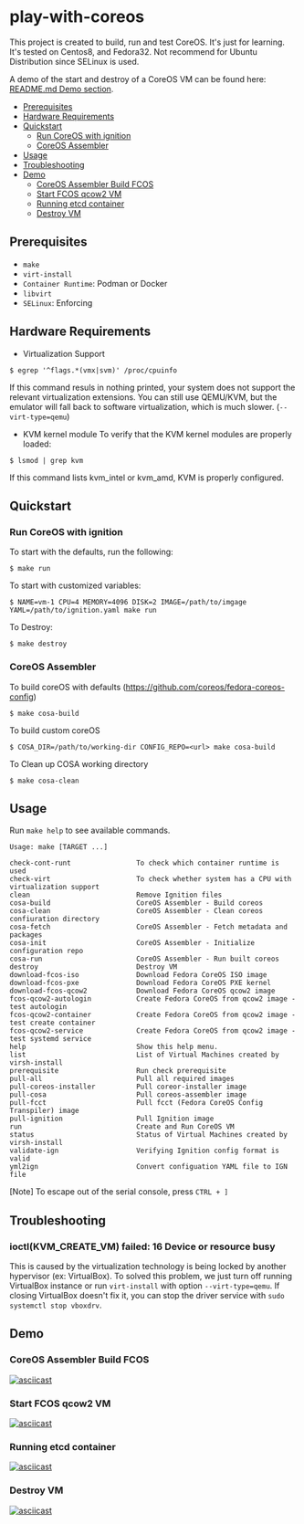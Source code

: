 # play-with-coreos
This project is created to build, run and test CoreOS. It's just for learning.  
It's tested on Centos8, and Fedora32. Not recommend for Ubuntu Distribution since SELinux is used.

A demo of the start and destroy of a CoreOS VM can be found here: [README.md Demo section](#demo).

<!-- TOC depthFrom:2 depthTo:6 withLinks:1 updateOnSave:1 orderedList:0 -->

- [Prerequisites](#prerequisites)
- [Hardware Requirements](#hardware-requirements)
- [Quickstart](#quickstart)
  - [Run CoreOS with ignition](#run-coreos-with-ignition)
  - [CoreOS Assembler](#coreos-assembler)
- [Usage](#usage)
- [Troubleshooting](#Troubleshooting)
- [Demo](#demo)
  - [CoreOS Assembler Build FCOS](#coreos-assembler-build-fcos)
  - [Start FCOS qcow2 VM](#start-fcos-qcow2-vm)
  - [Running etcd container](#running-etcd-container)
  - [Destroy VM](#destroy-vm)

<!-- /TOC -->

## Prerequisites
* `make`
* `virt-install`
* `Container Runtime`: Podman or Docker
* `libvirt`
* `SELinux`: Enforcing

## Hardware Requirements

* Virtualization Support
```shell
$ egrep '^flags.*(vmx|svm)' /proc/cpuinfo
```
If this command resuls in nothing printed, your system does not support the relevant virtualization extensions. You can still use QEMU/KVM, but the emulator will fall back to software virtualization, which is much slower. (`--virt-type=qemu`)

* KVM kernel module
To verify that the KVM kernel modules are properly loaded:
```shell
$ lsmod | grep kvm
```
If this command lists kvm_intel or kvm_amd, KVM is properly configured.

## Quickstart

### Run CoreOS with ignition
To start with the defaults, run the following:
```shell
$ make run
```

To start with customized variables:
```shell
$ NAME=vm-1 CPU=4 MEMORY=4096 DISK=2 IMAGE=/path/to/imgage YAML=/path/to/ignition.yaml make run
```

To Destroy:
```shell
$ make destroy
```

### CoreOS Assembler
To build coreOS with defaults (https://github.com/coreos/fedora-coreos-config)
```shell
$ make cosa-build
```

To build custom coreOS
```shell
$ COSA_DIR=/path/to/working-dir CONFIG_REPO=<url> make cosa-build
```

To Clean up COSA working directory
```shell
$ make cosa-clean
```

## Usage
Run `make help` to see available commands.
```shell
Usage: make [TARGET ...]

check-cont-runt                To check which container runtime is used
check-virt                     To check whether system has a CPU with virtualization support
clean                          Remove Ignition files
cosa-build                     CoreOS Assembler - Build coreos
cosa-clean                     CoreOS Assembler - Clean coreos confiuration directory
cosa-fetch                     CoreOS Assembler - Fetch metadata and packages
cosa-init                      CoreOS Assembler - Initialize configuration repo
cosa-run                       CoreOS Assembler - Run built coreos
destroy                        Destroy VM
download-fcos-iso              Download Fedora CoreOS ISO image
download-fcos-pxe              Download Fedora CoreOS PXE kernel
download-fcos-qcow2            Download Fedora CoreOS qcow2 image
fcos-qcow2-autologin           Create Fedora CoreOS from qcow2 image - test autologin
fcos-qcow2-container           Create Fedora CoreOS from qcow2 image - test create container
fcos-qcow2-service             Create Fedora CoreOS from qcow2 image - test systemd service
help                           Show this help menu.
list                           List of Virtual Machines created by virsh-install
prerequisite                   Run check prerequisite
pull-all                       Pull all required images
pull-coreos-installer          Pull coreor-installer image
pull-cosa                      Pull coreos-assembler image
pull-fcct                      Pull fcct (Fedora CoreOS Config Transpiler) image
pull-ignition                  Pull Ignition image
run                            Create and Run CoreOS VM
status                         Status of Virtual Machines created by virsh-install
validate-ign                   Verifying Ignition config format is valid
yml2ign                        Convert configuation YAML file to IGN file
```
[Note] To escape out of the serial console, press `CTRL + ]`

## Troubleshooting

### ioctl(KVM_CREATE_VM) failed: 16 Device or resource busy
This is caused by the virtualization technology is being locked by another hypervisor (ex: VirtualBox). To solved this problem, we just turn off running VirtualBox instance or run `virt-install` with option `--virt-type=qemu`. If closing VirtualBox doesn't fix it, you can stop the driver service with `sudo systemctl stop vboxdrv`.

## Demo

### CoreOS Assembler Build FCOS
[![asciicast](https://asciinema.org/a/280iS84dNs2kYwRufxzClRfvw.svg)](https://asciinema.org/a/280iS84dNs2kYwRufxzClRfvw)

### Start FCOS qcow2 VM
[![asciicast](https://asciinema.org/a/ix5vxtBvhWi69HiDnEotB5Jpe.svg)](https://asciinema.org/a/ix5vxtBvhWi69HiDnEotB5Jpe)

### Running etcd container
[![asciicast](https://asciinema.org/a/I1bnSGUsReq74etuCqvlnD2cz.svg)](https://asciinema.org/a/I1bnSGUsReq74etuCqvlnD2cz)

### Destroy VM
[![asciicast](https://asciinema.org/a/ZDdNgLKdPc2m4oO1RKHeVyQ6K.svg)](https://asciinema.org/a/ZDdNgLKdPc2m4oO1RKHeVyQ6K)

